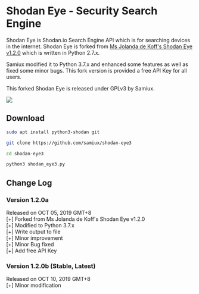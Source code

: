 # **Shodan Eye - Security Search Engine**

Shodan Eye is Shodan.io Search Engine API which is for searching devices in the internet.  Shodan Eye is forked from [Ms Jolanda de Koff's Shodan Eye v1.2.0](https://github.com/BullsEye0/shodan-eye) which is written in Python 2.7.x.

Samiux modified it to Python 3.7.x and enhanced some features as well as fixed some minor bugs.  This fork version is provided a free API Key for all users.

This forked Shodan Eye is released under GPLv3 by Samiux.

[![](http://img.youtube.com/vi/LxCkiu3d4gU/0.jpg)](http://www.youtube.com/watch?v=LxCkiu3d4gU "")

## Download

```bash
sudo apt install python3-shodan git

git clone https://github.com/samiux/shodan-eye3

cd shodan-eye3

python3 shodan_eye3.py
```

## Change Log

### Version 1.2.0a  
Released on OCT 05, 2019 GMT+8  
[+] Forked from Ms Jolanda de Koff's Shodan Eye v1.2.0  
[+] Modified to Python 3.7.x  
[+] Write output to file  
[+] Minor improvement  
[+] Minor Bug fixed  
[+] Add free API Key  

### Version 1.2.0b (Stable, Latest)  
Released on OCT 10, 2019 GMT+8  
[+] Minor modification  

